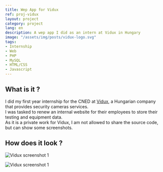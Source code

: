 ```yaml
---
title: Wep App for Vidux
ref: proj-vidux
layout: project
category: project
lang: en
description: A wep app I did as an intern at Vidux in Hungary
image: "/assets/img/posts/vidux-logo.svg"
tags:
- Internship
- Web
- PHP
- MySQL
- HTML/CSS
- Javascript
---
```


## What is it ?

I did my first year internship for the CNED at [Vidux](https://vidux.net/), a Hungarian company that provides security cameras services.  
I was tasked to renew an internal website for their employees to store their testing and equipment data.  
As it is a private work for Vidux, I am not allowed to share the source code, but can show some screenshots.

## How does it look ?

![Vidux screenshot 1](https://i.imgur.com/5amI3Sb.png)

![Vidux screenshot 1](https://i.imgur.com/pX0w2jF.png)
